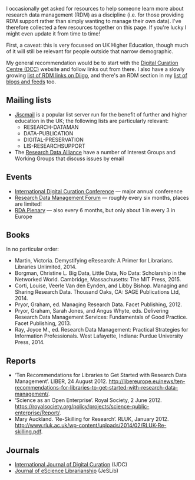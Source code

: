 I occasionally get asked for resources to help someone learn more about research data management (RDM) as a discipline (i.e. for those providing RDM support rather than simply wanting to manage their own data).  I've therefore collected a few resources together on this page.  If you're lucky I might even update it from time to time!

First, a caveat: this is very focussed on UK Higher Education, though much of it will still be relevant for people outside that narrow demographic.

My general recommendation would be to start with the [Digital Curation Centre (DCC)](http://www.dcc.ac.uk/) website and follow links out from there. I also have a slowly growing [list of RDM links on Diigo](https://www.diigo.com/outliner/11flkb/Research-data-management?key=mzirvjs7rt), and there's an RDM section in my [list of blogs and feeds](/blogroll/) too.

## Mailing lists

- [Jiscmail](http://www.jiscmail.ac.uk/) is a popular list server run for the benefit of further and higher education in the UK; the following lists are particularly relevant:
    - RESEARCH-DATAMAN
    - DATA-PUBLICATION
    - DIGITAL-PRESERVATION
    - LIS-RESEARCHSUPPORT
 - The [Research Data Alliance](https://rd-alliance.org/groups) have a number of Interest Groups and Working Groups that discuss issues by email 

## Events
 
- [International Digital Curation Conference](http://www.dcc.ac.uk/events/international-digital-curation-conference-idcc) — major annual conference
- [Research Data Management Forum](http://www.dcc.ac.uk/events/research-data-management-forum-rdmf) — roughly every six months, places are limited!
- [RDA Plenary](https://rd-alliance.org/plenary-meetings.html) — also every 6 months, but only about 1 in every 3 in Europe
 
## Books

In no particular order:

- Martin, Victoria. Demystifying eResearch: A Primer for Librarians. Libraries Unlimited, 2014.
- Borgman, Christine L. Big Data, Little Data, No Data: Scholarship in the Networked World. Cambridge, Massachusetts: The MIT Press, 2015.
- Corti, Louise, Veerle Van den Eynden, and Libby Bishop. Managing and Sharing Research Data. Thousand Oaks, CA: SAGE Publications Ltd, 2014.
- Pryor, Graham, ed. Managing Research Data. Facet Publishing, 2012.
- Pryor, Graham, Sarah Jones, and Angus Whyte, eds. Delivering Research Data Management Services: Fundamentals of Good Practice. Facet Publishing, 2013.
- Ray, Joyce M., ed. Research Data Management: Practical Strategies for Information Professionals. West Lafayette, Indiana: Purdue University Press, 2014.
 
## Reports

- ‘Ten Recommendations for Libraries to Get Started with Research Data Management’. LIBER, 24 August 2012. http://libereurope.eu/news/ten-recommendations-for-libraries-to-get-started-with-research-data-management/.
- ‘Science as an Open Enterprise’. Royal Society, 2 June 2012. https://royalsociety.org/policy/projects/science-public-enterprise/Report/.
- Mary Auckland. ‘Re-Skilling for Research’. RLUK, January 2012. http://www.rluk.ac.uk/wp-content/uploads/2014/02/RLUK-Re-skilling.pdf.
 
## Journals

- [International Journal of Digital Curation](http://www.ijdc.net/) (IJDC)
- [Journal of eScience Librarianship](http://escholarship.umassmed.edu/jeslib/) (JeSLib)
